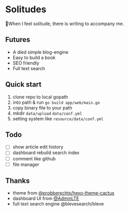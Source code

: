 # Solitudes

:smoking:When I feel solitude, there is writing to accompany me.

## Futures

- A died simple blog-engine
- Easy to build a book
- SEO friendly
- Full text search

## Quick start

1. clone repo to local gopath
2. into path & run `go build app/web/main.go`
3. copy binary file to your path
4. mkdir `data/upload` `data/conf.yml`
5. setting system like `resource/data/conf.yml`

## Todo

- [ ] show article edit history
- [ ] dashboard rebuild search index
- [ ] comment like github
- [ ] file manager

## Thanks

- theme from [@probberechts/hexo-theme-cactus](https://github.com/probberechts/hexo-theme-cactus)
- dashboard UI from [@AdminLTE](https://adminlte.io/)
- full text search engine @blevesearch/bleve